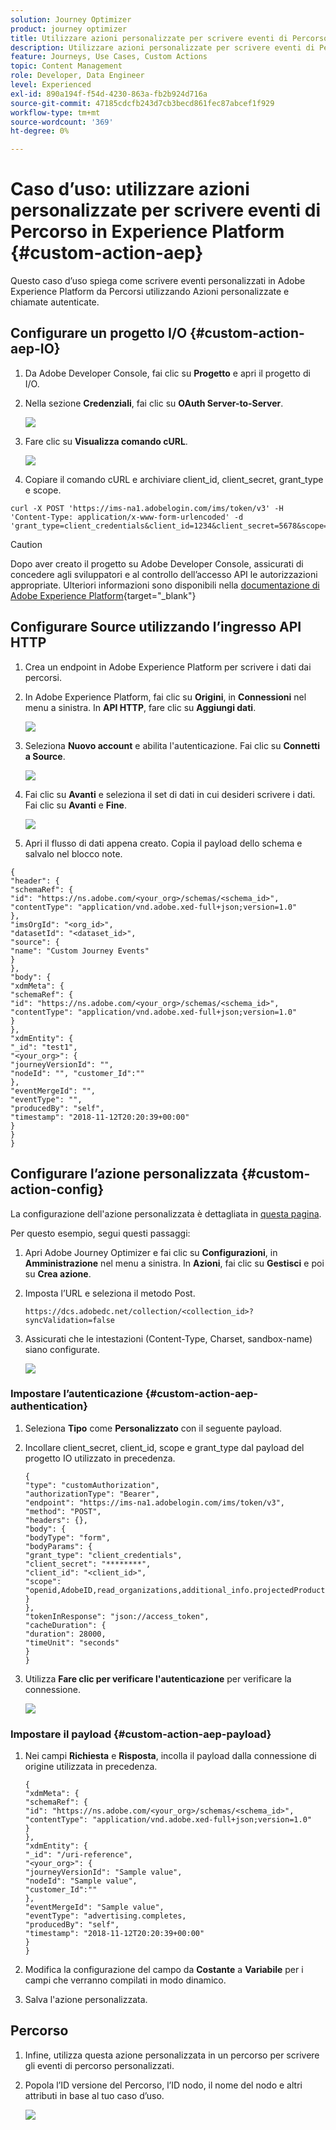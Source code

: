 ```yaml
---
solution: Journey Optimizer
product: journey optimizer
title: Utilizzare azioni personalizzate per scrivere eventi di Percorso in AEP
description: Utilizzare azioni personalizzate per scrivere eventi di Percorso in AEP
feature: Journeys, Use Cases, Custom Actions
topic: Content Management
role: Developer, Data Engineer
level: Experienced
exl-id: 890a194f-f54d-4230-863a-fb2b924d716a
source-git-commit: 47185cdcfb243d7cb3becd861fec87abcef1f929
workflow-type: tm+mt
source-wordcount: '369'
ht-degree: 0%

---
```


# Caso d’uso: utilizzare azioni personalizzate per scrivere eventi di Percorso in Experience Platform {#custom-action-aep}

Questo caso d’uso spiega come scrivere eventi personalizzati in Adobe Experience Platform da Percorsi utilizzando Azioni personalizzate e chiamate autenticate.

## Configurare un progetto I/O {#custom-action-aep-IO}

1. Da Adobe Developer Console, fai clic su **Progetto** e apri il progetto di I/O.

1. Nella sezione **Credenziali**, fai clic su **OAuth Server-to-Server**.

   ![](assets/custom-action-aep-1.png)

1. Fare clic su **Visualizza comando cURL**.

   ![](assets/custom-action-aep-2.png)

1. Copiare il comando cURL e archiviare client_id, client_secret, grant_type e scope.

```
curl -X POST 'https://ims-na1.adobelogin.com/ims/token/v3' -H 'Content-Type: application/x-www-form-urlencoded' -d 'grant_type=client_credentials&client_id=1234&client_secret=5678&scope=openid,AdobeID,read_organizations,additional_info.projectedProductContext,session'
```

>[!CAUTION]
>
>Dopo aver creato il progetto su Adobe Developer Console, assicurati di concedere agli sviluppatori e al controllo dell’accesso API le autorizzazioni appropriate. Ulteriori informazioni sono disponibili nella [documentazione di Adobe Experience Platform](https://experienceleague.adobe.com/en/docs/experience-platform/landing/platform-apis/api-authentication#grant-developer-and-api-access-control){target="_blank"}

## Configurare Source utilizzando l’ingresso API HTTP

1. Crea un endpoint in Adobe Experience Platform per scrivere i dati dai percorsi.

1. In Adobe Experience Platform, fai clic su **Origini**, in **Connessioni** nel menu a sinistra. In **API HTTP**, fare clic su **Aggiungi dati**.

   ![](assets/custom-action-aep-3.png)

1. Seleziona **Nuovo account** e abilita l&#39;autenticazione. Fai clic su **Connetti a Source**.

   ![](assets/custom-action-aep-4.png)

1. Fai clic su **Avanti** e seleziona il set di dati in cui desideri scrivere i dati. Fai clic su **Avanti** e **Fine**.

   ![](assets/custom-action-aep-5.png)

1. Apri il flusso di dati appena creato. Copia il payload dello schema e salvalo nel blocco note.

```
{
"header": {
"schemaRef": {
"id": "https://ns.adobe.com/<your_org>/schemas/<schema_id>",
"contentType": "application/vnd.adobe.xed-full+json;version=1.0"
},
"imsOrgId": "<org_id>",
"datasetId": "<dataset_id>",
"source": {
"name": "Custom Journey Events"
}
},
"body": {
"xdmMeta": {
"schemaRef": {
"id": "https://ns.adobe.com/<your_org>/schemas/<schema_id>",
"contentType": "application/vnd.adobe.xed-full+json;version=1.0"
}
},
"xdmEntity": {
"_id": "test1",
"<your_org>": {
"journeyVersionId": "",
"nodeId": "", "customer_Id":""
},
"eventMergeId": "",
"eventType": "",
"producedBy": "self",
"timestamp": "2018-11-12T20:20:39+00:00"
}
}
}
```

## Configurare l’azione personalizzata {#custom-action-config}

La configurazione dell&#39;azione personalizzata è dettagliata in [questa pagina](../action/about-custom-action-configuration.md).

Per questo esempio, segui questi passaggi:

1. Apri Adobe Journey Optimizer e fai clic su **Configurazioni**, in **Amministrazione** nel menu a sinistra. In **Azioni**, fai clic su **Gestisci** e poi su **Crea azione**.

1. Imposta l’URL e seleziona il metodo Post.

   `https://dcs.adobedc.net/collection/<collection_id>?syncValidation=false`

1. Assicurati che le intestazioni (Content-Type, Charset, sandbox-name) siano configurate.

   ![](assets/custom-action-aep-7bis.png)

### Impostare l’autenticazione {#custom-action-aep-authentication}

1. Seleziona **Tipo** come **Personalizzato** con il seguente payload.

1. Incollare client_secret, client_id, scope e grant_type dal payload del progetto IO utilizzato in precedenza.

   ```
   {
   "type": "customAuthorization",
   "authorizationType": "Bearer",
   "endpoint": "https://ims-na1.adobelogin.com/ims/token/v3",
   "method": "POST",
   "headers": {},
   "body": {
   "bodyType": "form",
   "bodyParams": {
   "grant_type": "client_credentials",
   "client_secret": "********",
   "client_id": "<client_id>",
   "scope": "openid,AdobeID,read_organizations,additional_info.projectedProductContext,session"
   }
   },
   "tokenInResponse": "json://access_token",
   "cacheDuration": {
   "duration": 28000,
   "timeUnit": "seconds"
   }
   }
   ```

1. Utilizza **Fare clic per verificare l&#39;autenticazione** per verificare la connessione.

   ![](assets/custom-action-aep-8.png)

### Impostare il payload {#custom-action-aep-payload}

1. Nei campi **Richiesta** e **Risposta**, incolla il payload dalla connessione di origine utilizzata in precedenza.

   ```
   {
   "xdmMeta": {
   "schemaRef": {
   "id": "https://ns.adobe.com/<your_org>/schemas/<schema_id>",
   "contentType": "application/vnd.adobe.xed-full+json;version=1.0"
   }
   },
   "xdmEntity": {
   "_id": "/uri-reference",
   "<your_org>": {
   "journeyVersionId": "Sample value",
   "nodeId": "Sample value",
   "customer_Id":""
   },
   "eventMergeId": "Sample value",
   "eventType": "advertising.completes,
   "producedBy": "self",
   "timestamp": "2018-11-12T20:20:39+00:00"
   }
   }
   ```

1. Modifica la configurazione del campo da **Costante** a **Variabile** per i campi che verranno compilati in modo dinamico.

1. Salva l&#39;azione personalizzata.

## Percorso

1. Infine, utilizza questa azione personalizzata in un percorso per scrivere gli eventi di percorso personalizzati.

1. Popola l’ID versione del Percorso, l’ID nodo, il nome del nodo e altri attributi in base al tuo caso d’uso.

   ![](assets/custom-action-aep-9.png)
